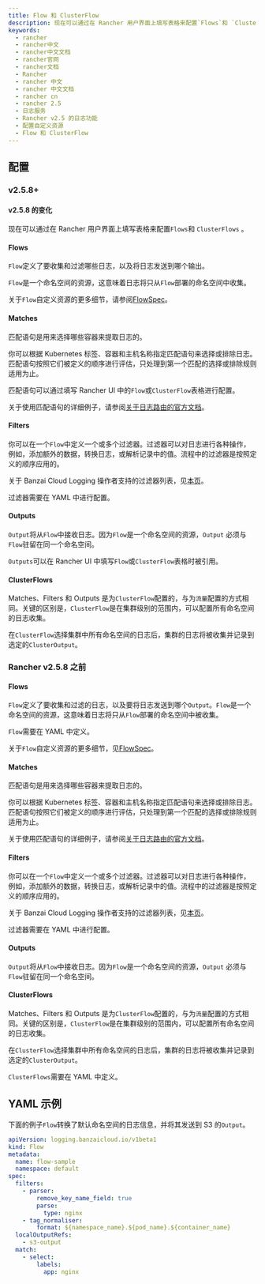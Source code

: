 ```yaml
---
title: Flow 和 ClusterFlow
description: 现在可以通过在 Rancher 用户界面上填写表格来配置`Flows`和 `ClusterFlows` 。
keywords:
  - rancher
  - rancher中文
  - rancher中文文档
  - rancher官网
  - rancher文档
  - Rancher
  - rancher 中文
  - rancher 中文文档
  - rancher cn
  - rancher 2.5
  - 日志服务
  - Rancher v2.5 的日志功能
  - 配置自定义资源
  - Flow 和 ClusterFlow
---
```


## 配置

### v2.5.8+

#### v2.5.8 的变化

现在可以通过在 Rancher 用户界面上填写表格来配置`Flows`和 `ClusterFlows` 。

#### Flows

`Flow`定义了要收集和过滤哪些日志，以及将日志发送到哪个输出。

`Flow`是一个命名空间的资源，这意味着日志将只从`Flow`部署的命名空间中收集。

关于`Flow`自定义资源的更多细节，请参阅[FlowSpec](https://banzaicloud.com/docs/one-eye/logging-operator/configuration/crds/v1beta1/flow_types/)。

#### Matches

匹配语句是用来选择哪些容器来提取日志的。

你可以根据 Kubernetes 标签、容器和主机名称指定匹配语句来选择或排除日志。匹配语句按照它们被定义的顺序进行评估，只处理到第一个匹配的选择或排除规则适用为止。

匹配语句可以通过填写 Rancher UI 中的`Flow`或`ClusterFlow`表格进行配置。

关于使用匹配语句的详细例子，请参阅[关于日志路由的官方文档](https://banzaicloud.com/docs/one-eye/logging-operator/configuration/log-routing/)。

#### Filters

你可以在一个`Flow`中定义一个或多个过滤器。过滤器可以对日志进行各种操作，例如，添加额外的数据，转换日志，或解析记录中的值。流程中的过滤器是按照定义的顺序应用的。

关于 Banzai Cloud Logging 操作者支持的过滤器列表，见[本页](https://banzaicloud.com/docs/one-eye/logging-operator/configuration/plugins/filters/)。

过滤器需要在 YAML 中进行配置。

#### Outputs

`Output`将从`Flow`中接收日志。因为`Flow`是一个命名空间的资源，`Output` 必须与`Flow`驻留在同一个命名空间。

`Outputs`可以在 Rancher UI 中填写`Flow`或`ClusterFlow`表格时被引用。

#### ClusterFlows

Matches、Filters 和 Outputs 是为`ClusterFlow`配置的，与为`流量`配置的方式相同。关键的区别是，`ClusterFlow`是在集群级别的范围内，可以配置所有命名空间的日志收集。

在`ClusterFlow`选择集群中所有命名空间的日志后，集群的日志将被收集并记录到选定的`ClusterOutput`。

### Rancher v2.5.8 之前

#### Flows

`Flow`定义了要收集和过滤的日志，以及要将日志发送到哪个`Output`。`Flow`是一个命名空间的资源，这意味着日志将只从`Flow`部署的命名空间中被收集。

`Flow`需要在 YAML 中定义。

关于`Flow`自定义资源的更多细节，见[FlowSpec](https://banzaicloud.com/docs/one-eye/logging-operator/configuration/crds/v1beta1/flow_types/)。

#### Matches

匹配语句是用来选择哪些容器来提取日志的。

你可以根据 Kubernetes 标签、容器和主机名称指定匹配语句来选择或排除日志。匹配语句按照它们被定义的顺序进行评估，只处理到第一个匹配的选择或排除规则适用为止。

关于使用匹配语句的详细例子，请参阅[关于日志路由的官方文档](https://banzaicloud.com/docs/one-eye/logging-operator/configuration/log-routing/)。

#### Filters

你可以在一个`Flow`中定义一个或多个过滤器。过滤器可以对日志进行各种操作，例如，添加额外的数据，转换日志，或解析记录中的值。流程中的过滤器是按照定义的顺序应用的。

关于 Banzai Cloud Logging 操作者支持的过滤器列表，见[本页](https://banzaicloud.com/docs/one-eye/logging-operator/configuration/plugins/filters/)。

过滤器需要在 YAML 中进行配置。

#### Outputs

`Output`将从`Flow`中接收日志。因为`Flow`是一个命名空间的资源，`Output` 必须与`Flow`驻留在同一个命名空间。

#### ClusterFlows

Matches、Filters 和 Outputs 是为`ClusterFlow`配置的，与为`流量`配置的方式相同。关键的区别是，`ClusterFlow`是在集群级别的范围内，可以配置所有命名空间的日志收集。

在`ClusterFlow`选择集群中所有命名空间的日志后，集群的日志将被收集并记录到选定的`ClusterOutput`。

`ClusterFlows`需要在 YAML 中定义。

## YAML 示例

下面的例子`Flow`转换了默认命名空间的日志信息，并将其发送到 S3 的`Output`。

```yaml
apiVersion: logging.banzaicloud.io/v1beta1
kind: Flow
metadata:
  name: flow-sample
  namespace: default
spec:
  filters:
    - parser:
        remove_key_name_field: true
        parse:
          type: nginx
    - tag_normaliser:
        format: ${namespace_name}.${pod_name}.${container_name}
  localOutputRefs:
    - s3-output
  match:
    - select:
        labels:
          app: nginx
```
